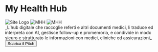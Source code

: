 # My Health Hub
<img src="{{ site.logo }}" alt="Site Logo">
<img src="{{ myhealthhub/ MHH.png }}" alt="MHH">
<img src="myhealthhub/MHH.png" alt="MHH" />
<br>
_L’hub digitale che raccoglie referti e altri documenti medici, li traduce ed interpreta con AI, gestisce follow-up e promemoria, e condivide in modo sicuro e strutturato le informazioni con medici, cliniche ed assicurazioni_  
<br>
<a href="/myhealthhub/MyHealthHub_Pitch.pptx" download>
  <button>Scarica il Pitch</button>
</a>

